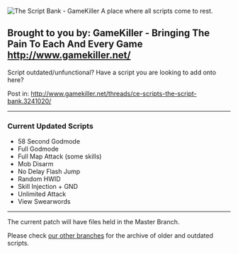 
![The Script Bank - GameKiller](https://i.imgur.com/eAYBzBw.png)
A place where all scripts come to rest.

Brought to you by:
GameKiller - Bringing The Pain To Each And Every Game
http://www.gamekiller.net/
-----

Script outdated/unfunctional?
Have a script you are looking to add onto here?

Post in: http://www.gamekiller.net/threads/ce-scripts-the-script-bank.3241020/

------

### Current Updated Scripts
- 58 Second Godmode
- Full Godmode
- Full Map Attack (some skills)
- Mob Disarm
- No Delay Flash Jump
- Random HWID
- Skill Injection + GND
- Unlimited Attack
- View Swearwords

------

The current patch will have files held in the Master Branch.

Please check [our other branches](https://github.com/Xelamats/TheScriptBank/branches) for the archive of older and outdated scripts.